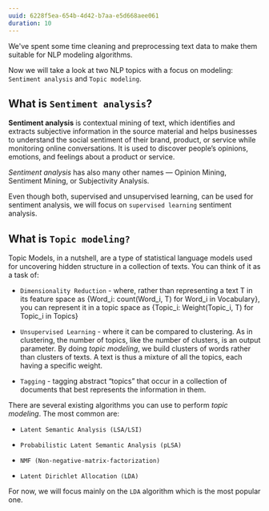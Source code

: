 ```yaml
---
uuid: 6228f5ea-654b-4d42-b7aa-e5d668aee061
duration: 10
---
```


We've spent some time cleaning and preprocessing text data to make them suitable for NLP modeling algorithms.

Now we will take a look at two NLP topics with a focus on modeling: `Sentiment analysis` and `Topic modeling`.


## What is `Sentiment analysis`?
**Sentiment analysis** is contextual mining of text, which identifies and extracts subjective information in the source material and helps businesses to understand the social sentiment of their brand, product, or service while monitoring online conversations. It is used to discover people’s opinions, emotions, and feelings about a product or service. 

*Sentiment analysis* has also many other names — Opinion Mining, Sentiment Mining, or Subjectivity Analysis.

Even though both, supervised and unsupervised learning, can be used for sentiment analysis, we will focus on `supervised learning` sentiment analysis.


## What is `Topic modeling?`
Topic Models, in a nutshell, are a type of statistical language models used for uncovering hidden structure in a collection of texts. You can think of it as a task of:

* `Dimensionality Reduction` - where, rather than representing a text T in its feature space as {Word_i: count(Word_i, T) for Word_i in Vocabulary}, you can represent it in a topic space as {Topic_i: Weight(Topic_i, T) for Topic_i in Topics}

* `Unsupervised Learning` - where it can be compared to clustering. As in clustering, the number of topics, like the number of clusters, is an output parameter. By doing *topic modeling*, we build clusters of words rather than clusters of texts. A text is thus a mixture of all the topics, each having a specific weight.

* `Tagging` - tagging abstract “topics” that occur in a collection of documents that best represents the information in them.

There are several existing algorithms you can use to perform *topic modeling*. The most common are:

* `Latent Semantic Analysis (LSA/LSI)`

* `Probabilistic Latent Semantic Analysis (pLSA)`  

* `NMF (Non-negative-matrix-factorization)` 

* `Latent Dirichlet Allocation (LDA)`

For now, we will focus mainly on the `LDA` algorithm which is the most popular one.





